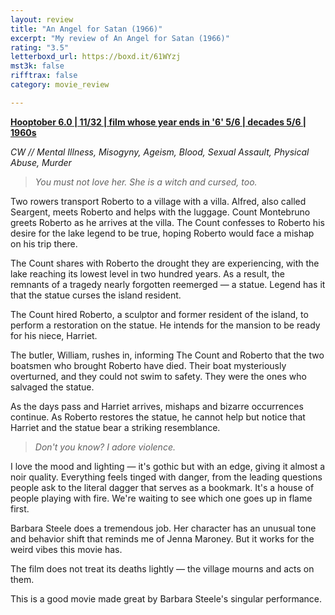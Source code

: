 ```yaml
---
layout: review
title: "An Angel for Satan (1966)"
excerpt: "My review of An Angel for Satan (1966)"
rating: "3.5"
letterboxd_url: https://boxd.it/61WYzj
mst3k: false
rifftrax: false
category: movie_review

---
```


<b><a href="https://boxd.it/pPVYg/detail">Hooptober 6.0 | 11/32 | film whose year ends in '6' 5/6 | decades 5/6 | 1960s</a></b>

<i>CW // Mental Illness, Misogyny, Ageism, Blood, Sexual Assault, Physical Abuse, Murder</i>

<blockquote><i>You must not love her. She is a witch and cursed, too.</i></blockquote>

Two rowers transport Roberto to a village with a villa. Alfred, also called Seargent, meets Roberto and helps with the luggage. Count Montebruno greets Roberto as he arrives at the villa. The Count confesses to Roberto his desire for the lake legend to be true, hoping Roberto would face a mishap on his trip there.

The Count shares with Roberto the drought they are experiencing, with the lake reaching its lowest level in two hundred years. As a result, the remnants of a tragedy nearly forgotten reemerged — a statue. Legend has it that the statue curses the island resident.

The Count hired Roberto, a sculptor and former resident of the island, to perform a restoration on the statue. He intends for the mansion to be ready for his niece, Harriet.

The butler, William, rushes in, informing The Count and Roberto that the two boatsmen who brought Roberto have died. Their boat mysteriously overturned, and they could not swim to safety. They were the ones who salvaged the statue.

As the days pass and Harriet arrives, mishaps and bizarre occurrences continue. As Roberto restores the statue, he cannot help but notice that Harriet and the statue bear a striking resemblance.

<blockquote><i>Don't you know? I adore violence.</i></blockquote>

I love the mood and lighting — it's gothic but with an edge, giving it almost a noir quality. Everything feels tinged with danger, from the leading questions people ask to the literal dagger that serves as a bookmark. It's a house of people playing with fire. We're waiting to see which one goes up in flame first.

Barbara Steele does a tremendous job. Her character has an unusual tone and behavior shift that reminds me of Jenna Maroney. But it works for the weird vibes this movie has.

The film does not treat its deaths lightly — the village mourns and acts on them.

This is a good movie made great by Barbara Steele's singular performance.